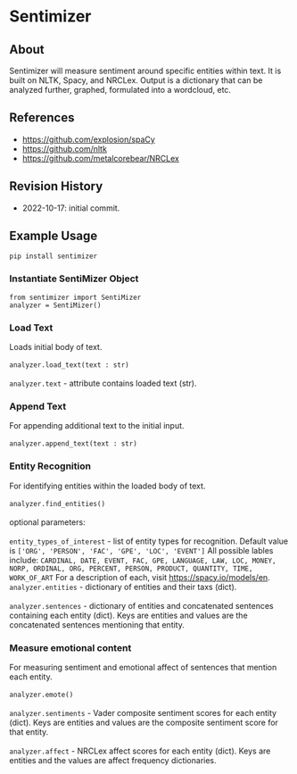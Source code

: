 # Sentimizer

## About

Sentimizer will measure sentiment around specific entities within text.  It is built on NLTK, Spacy, and NRCLex.  Output is a dictionary that can be analyzed further, graphed, formulated into a wordcloud, etc.

## References
* https://github.com/explosion/spaCy
* https://github.com/nltk
* https://github.com/metalcorebear/NRCLex

## Revision History
* 2022-10-17: initial commit.

## Example Usage
`pip install sentimizer`<br>

### Instantiate SentiMizer Object
`from sentimizer import SentiMizer`<br>
`analyzer = SentiMizer()`

### Load Text
Loads initial body of text.<br><br>
`analyzer.load_text(text : str)`<br><br>
`analyzer.text` - attribute contains loaded text (str).

### Append Text
For appending additional text to the initial input.<br><br>
`analyzer.append_text(text : str)`

### Entity Recognition
For identifying entities within the loaded body of text.<br><br>
`analyzer.find_entities()`<br><br>
optional parameters:<br><br>
`entity_types_of_interest` - list of entity types for recognition.  Default value is `['ORG', 'PERSON', 'FAC', 'GPE', 'LOC', 'EVENT']`  All possible lables include: `CARDINAL, DATE, EVENT, FAC, GPE, LANGUAGE, LAW, LOC, MONEY, NORP, ORDINAL, ORG, PERCENT, PERSON, PRODUCT, QUANTITY, TIME, WORK_OF_ART` For a description of each, visit https://spacy.io/models/en. <br>
`analyzer.entities` - dictionary of entities and their taxs (dict).<br><br>
`analyzer.sentences` - dictionary of entities and concatenated sentences containing each entity (dict).  Keys are entities and values are the concatenated sentences mentioning that entity.

### Measure emotional content
For measuring sentiment and emotional affect of sentences that mention each entity.<br><br>
`analyzer.emote()`<br><br>
`analyzer.sentiments` - Vader composite sentiment scores for each entity (dict).  Keys are entities and values are the composite sentiment score for that entity.<br><br>
`analyzer.affect` - NRCLex affect scores for each entity (dict).  Keys are entities and the values are affect frequency dictionaries.